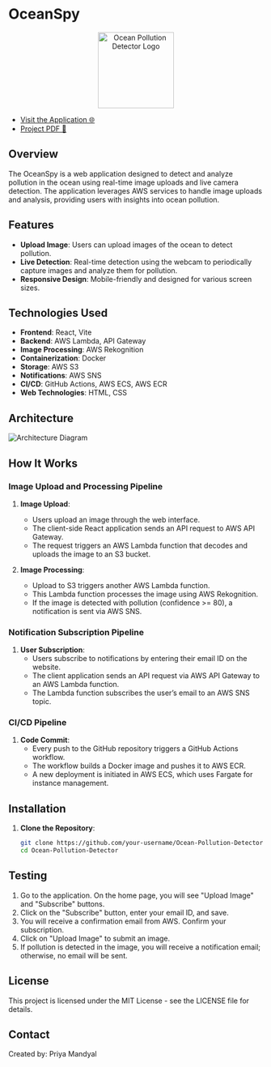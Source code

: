 # OceanSpy

<p align="center">
  <img src="src/media/logo.png" alt="Ocean Pollution Detector Logo" width="150"/>
</p>

- [Visit the Application 🌐](http://54.172.113.246:3000/)
- [Project PDF 📄](media/Project.pdf)

## Overview

The OceanSpy is a web application designed to detect and analyze pollution in the ocean using real-time image uploads and live camera detection. The application leverages AWS services to handle image uploads and analysis, providing users with insights into ocean pollution.

## Features

- **Upload Image**: Users can upload images of the ocean to detect pollution.
- **Live Detection**: Real-time detection using the webcam to periodically capture images and analyze them for pollution.
- **Responsive Design**: Mobile-friendly and designed for various screen sizes.

## Technologies Used

- **Frontend**: React, Vite
- **Backend**: AWS Lambda, API Gateway
- **Image Processing**: AWS Rekognition
- **Containerization**: Docker
- **Storage**: AWS S3
- **Notifications**: AWS SNS
- **CI/CD**: GitHub Actions, AWS ECS, AWS ECR
- **Web Technologies**: HTML, CSS

## Architecture

![Architecture Diagram](media/architecture.png)

## How It Works

### Image Upload and Processing Pipeline

1. **Image Upload**:
   - Users upload an image through the web interface.
   - The client-side React application sends an API request to AWS API Gateway.
   - The request triggers an AWS Lambda function that decodes and uploads the image to an S3 bucket.

2. **Image Processing**:
   - Upload to S3 triggers another AWS Lambda function.
   - This Lambda function processes the image using AWS Rekognition.
   - If the image is detected with pollution (confidence >= 80), a notification is sent via AWS SNS.

### Notification Subscription Pipeline

1. **User Subscription**:
   - Users subscribe to notifications by entering their email ID on the website.
   - The client application sends an API request via AWS API Gateway to an AWS Lambda function.
   - The Lambda function subscribes the user’s email to an AWS SNS topic.

### CI/CD Pipeline

1. **Code Commit**:
   - Every push to the GitHub repository triggers a GitHub Actions workflow.
   - The workflow builds a Docker image and pushes it to AWS ECR.
   - A new deployment is initiated in AWS ECS, which uses Fargate for instance management.

## Installation

1. **Clone the Repository**:

   ```bash
   git clone https://github.com/your-username/Ocean-Pollution-Detector.git
   cd Ocean-Pollution-Detector

## Testing

1. Go to the application. On the home page, you will see "Upload Image" and "Subscribe" buttons.
2. Click on the "Subscribe" button, enter your email ID, and save.
3. You will receive a confirmation email from AWS. Confirm your subscription.
4. Click on "Upload Image" to submit an image.
5. If pollution is detected in the image, you will receive a notification email; otherwise, no email will be sent.

## License

This project is licensed under the MIT License - see the LICENSE file for details.

## Contact

Created by: Priya Mandyal
